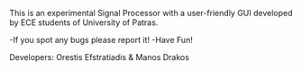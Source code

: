 This is an experimental Signal Processor with a user-friendly GUI 
developed by ECE students of University of Patras.

-If you spot any bugs please report it!
-Have Fun!

Developers: Orestis Efstratiadis & Manos Drakos
